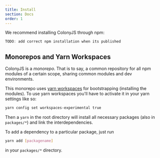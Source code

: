 ```yaml
---
title: Install
section: Docs
order: 1
---
```

We recommend installing ColonyJS through npm:

```js
TODO: add correct npm installation when its published
```

## Monorepos and Yarn Workspaces
ColonyJS is a *monorepo*. That is to say, a common repository for all npm modules of a certain scope, sharing common modules and dev environments.

This monorepo uses [yarn workspaces](https://yarnpkg.com/blog/2017/08/02/introducing-workspaces/) for bootstrapping (installing the modules). To use yarn workspaces you'll have to activate it in your yarn settings like so:

```bash
yarn config set workspaces-experimental true
```

Then a `yarn` in the root directory will install all necessary packages (also in `packages/*`) and link the interdependencies.

To add a dependency to a particular package, just run

```bash
yarn add [packagename]
```

in your `packages/*` directory.
